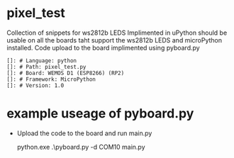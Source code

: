 # pixel_test

Collection of snippets for ws2812b LEDS 
Implimented in uPython should be usable on all the boards taht support the ws2812b LEDS and microPython installed.
Code upload to the board implimented using pyboard.py 
    
    []: # Language: python
    []: # Path: pixel_test.py
    []: # Board: WEMOS D1 (ESP8266) (RP2)
    []: # Framework: MicroPython
    []: # Version: 1.0

# example useage of pyboard.py

- Upload the code to the board and run main.py

    python.exe .\pyboard.py -d COM10 main.py



